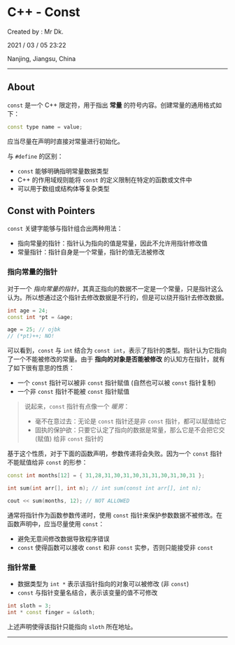 # C++ - Const

Created by : Mr Dk.

2021 / 03 / 05 23:22

Nanjing, Jiangsu, China

---

## About

`const` 是一个 C++ 限定符，用于指出 **常量** 的符号内容。创建常量的通用格式如下：

```c++
const type name = value;
```

应当尽量在声明时直接对常量进行初始化。

与 `#define` 的区别：

* `const` 能够明确指明常量数据类型
* C++ 的作用域规则能将 `const` 的定义限制在特定的函数或文件中
* 可以用于数组或结构体等复杂类型

## Const with Pointers

`const` 关键字能够与指针组合出两种用法：

* 指向常量的指针：指针认为指向的值是常量，因此不允许用指针修改值
* 常量指针：指针自身是一个常量，指针的值无法被修改

### 指向常量的指针

对于一个 *指向常量的指针*，其真正指向的数据不一定是一个常量，只是指针这么认为。所以想通过这个指针去修改数据是不行的，但是可以绕开指针去修改数据。

```c++
int age = 24;
const int *pt = &age;

age = 25; // ojbk
// (*pt)++; NO!
```

可以看到，`const` 与 `int` 结合为 `const int`，表示了指针的类型。指针认为它指向了一个不能被修改的常量。由于 **指向的对象是否能被修改** 的认知方在指针，就有了如下很有意思的性质：

* 一个 `const` 指针可以被非 `const` 指针赋值 (自然也可以被 `const` 指针复制)
* 一个非 `const` 指针不能被 `const` 指针赋值

> 说起来，`const` 指针有点像一个 *暖男*：
>
> * 毫不在意过去：无论是 `const` 指针还是非 `const` 指针，都可以赋值给它
> * 固执的保护欲：只要它认定了指向的数据是常量，那么它是不会把它交 (赋值) 给非 `const` 指针的

基于这个性质，对于下面的函数声明，参数传递将会失败。因为一个 `const` 指针不能赋值给非 `const` 的形参：

```c++
const int months[12] = { 31,28,31,30,31,30,31,31,30,31,30,31 };

int sum(int arr[], int n); // int sum(const int arr[], int n);

cout << sum(months, 12); // NOT ALLOWED
```

通常将指针作为函数参数传递时，使用 `const` 指针来保护参数数据不被修改。在函数声明中，应当尽量使用 `const`：

* 避免无意间修改数据导致程序错误
* `const` 使得函数可以接收 `const` 和非 `const` 实参，否则只能接受非 `const`

### 指针常量

* 数据类型为 `int *` 表示该指针指向的对象可以被修改 (非 `const`)
* `const` 与指针变量名结合，表示该变量的值不可修改

```c++
int sloth = 3;
int * const finger = &sloth;
```

上述声明使得该指针只能指向 `sloth` 所在地址。

---

